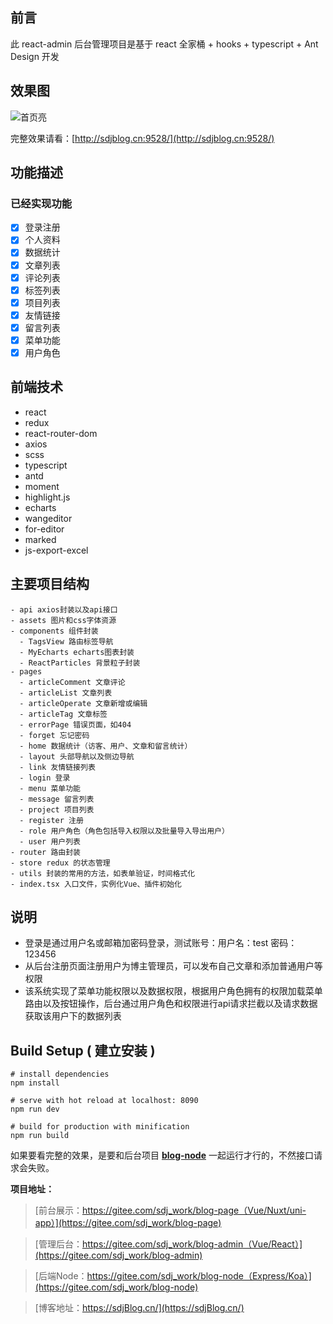 ## 前言

此 react-admin 后台管理项目是基于 react 全家桶 + hooks + typescript + Ant Design 开发

## 效果图

![首页亮](https://s3.ax1x.com/2021/03/02/6k2L9g.png)


完整效果请看：[http://sdjblog.cn:9528/](http://sdjblog.cn:9528/)

## 功能描述

### 已经实现功能

- [x] 登录注册
- [x] 个人资料
- [x] 数据统计
- [x] 文章列表
- [x] 评论列表
- [x] 标签列表
- [x] 项目列表
- [x] 友情链接
- [x] 留言列表
- [x] 菜单功能
- [x] 用户角色

## 前端技术

- react
- redux
- react-router-dom
- axios
- scss
- typescript
- antd
- moment
- highlight.js
- echarts
- wangeditor
- for-editor
- marked
- js-export-excel

## 主要项目结构

```
- api axios封装以及api接口
- assets 图片和css字体资源
- components 组件封装
  - TagsView 路由标签导航
  - MyEcharts echarts图表封装
  - ReactParticles 背景粒子封装
- pages
  - articleComment 文章评论
  - articleList 文章列表
  - articleOperate 文章新增或编辑
  - articleTag 文章标签
  - errorPage 错误页面，如404
  - forget 忘记密码
  - home 数据统计（访客、用户、文章和留言统计）
  - layout 头部导航以及侧边导航
  - link 友情链接列表
  - login 登录
  - menu 菜单功能
  - message 留言列表
  - project 项目列表
  - register 注册
  - role 用户角色（角色包括导入权限以及批量导入导出用户）
  - user 用户列表
- router 路由封装
- store redux 的状态管理
- utils 封装的常用的方法，如表单验证，时间格式化
- index.tsx 入口文件，实例化Vue、插件初始化

```

## 说明

- 登录是通过用户名或邮箱加密码登录，测试账号：用户名：test  密码：123456
- 从后台注册页面注册用户为博主管理员，可以发布自己文章和添加普通用户等权限
- 该系统实现了菜单功能权限以及数据权限，根据用户角色拥有的权限加载菜单路由以及按钮操作，后台通过用户角色和权限进行api请求拦截以及请求数据获取该用户下的数据列表


## Build Setup ( 建立安装 )

```
# install dependencies
npm install

# serve with hot reload at localhost: 8090
npm run dev

# build for production with minification
npm run build
```

如果要看完整的效果，是要和后台项目  **[blog-node](https://gitee.com/sdj_work/blog-node)** 一起运行才行的，不然接口请求会失败。

**项目地址：**

> [前台展示：https://gitee.com/sdj_work/blog-page（Vue/Nuxt/uni-app）](https://gitee.com/sdj_work/blog-page)

> [管理后台：https://gitee.com/sdj_work/blog-admin（Vue/React）](https://gitee.com/sdj_work/blog-admin)

> [后端Node：https://gitee.com/sdj_work/blog-node（Express/Koa）](https://gitee.com/sdj_work/blog-node)

> [博客地址：https://sdjBlog.cn/](https://sdjBlog.cn/)
